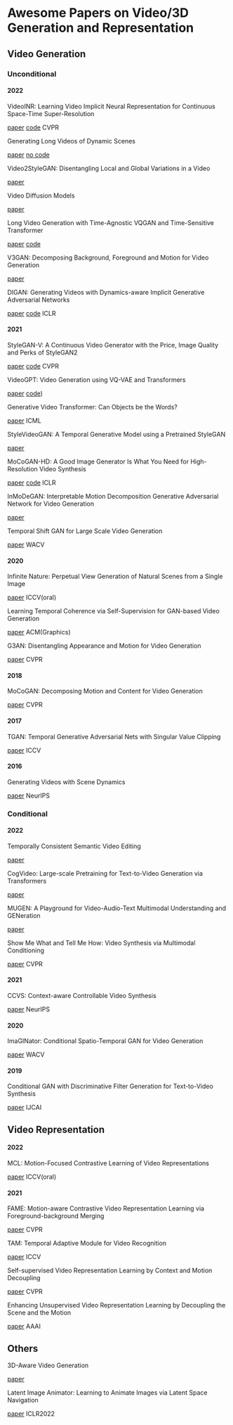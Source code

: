 # Awesome Papers on Video/3D Generation and Representation 

## Video Generation

### Unconditional

#### 2022

VideoINR: Learning Video Implicit Neural Representation for Continuous Space-Time Super-Resolution

[paper](https://arxiv.org/abs/2206.04647) [code](https://github.com/Picsart-AI-Research/VideoINR-Continuous-Space-Time-Super-Resolution) CVPR

Generating Long Videos of Dynamic Scenes

[paper](http://arxiv.org/abs/2206.03429) [no code](https://www.timothybrooks.com/tech/long-videos/)

Video2StyleGAN: Disentangling Local and Global Variations in a Video

[paper](https://arxiv.org/abs/2205.13996v2)

Video Diffusion Models

[paper](http://arxiv.org/abs/2204.03458)

Long Video Generation with Time-Agnostic VQGAN and Time-Sensitive Transformer

[paper](http://arxiv.org/abs/2204.03638) [code](https://github.com/SongweiGe/TATS)

V3GAN: Decomposing Background, Foreground and Motion for Video Generation

[paper](https://arxiv.org/abs/2203.14074v1)

DIGAN: Generating Videos with Dynamics-aware Implicit Generative Adversarial Networks

[paper](http://arxiv.org/abs/2202.10571) [code]((https://github.com/sihyun-yu/digan)) ICLR

#### 2021

StyleGAN-V: A Continuous Video Generator with the Price, Image Quality and Perks of StyleGAN2

[paper](http://arxiv.org/abs/2112.14683) [code](https://github.com/universome/stylegan-v) CVPR

VideoGPT: Video Generation using VQ-VAE and Transformers

[paper]((https://arxiv.org/abs/2104.10157)) [code](https://github.com/wilson1yan/VideoGPT))

Generative Video Transformer: Can Objects be the Words?

[paper](http://arxiv.org/abs/2107.09240) ICML

StyleVideoGAN: A Temporal Generative Model using a Pretrained StyleGAN

[paper](https://arxiv.org/abs/2107.07224v2) 

MoCoGAN-HD: A Good Image Generator Is What You Need for High-Resolution Video Synthesis

[paper](https://arxiv.org/abs/2104.15069v1) [code](https://github.com/snap-research/MoCoGAN-HD) ICLR

InMoDeGAN: Interpretable Motion Decomposition Generative Adversarial Network for Video Generation

[paper](https://arxiv.org/abs/2101.03049v1)

Temporal Shift GAN for Large Scale Video Generation

[paper](https://openaccess.thecvf.com/content/WACV2021/papers/Munoz_Temporal_Shift_GAN_for_Large_Scale_Video_Generation_WACV_2021_paper.pdf) WACV

#### 2020

Infinite Nature: Perpetual View Generation of Natural Scenes from a Single Image

[paper](https://arxiv.org/abs/2012.09855v4) ICCV(oral)

Learning Temporal Coherence via Self-Supervision for GAN-based Video Generation

[paper](http://arxiv.org/abs/1811.09393) ACM(Graphics)

G3AN: Disentangling Appearance and Motion for Video Generation

[paper](https://ieeexplore.ieee.org/document/9157816/) CVPR

#### 2018

MoCoGAN: Decomposing Motion and Content for Video Generation

[paper](https://ieeexplore.ieee.org/document/8578263/) CVPR

#### 2017

TGAN: Temporal Generative Adversarial Nets with Singular Value Clipping

[paper](http://ieeexplore.ieee.org/document/8237570/) ICCV

#### 2016

Generating Videos with Scene Dynamics

[paper](https://proceedings.neurips.cc/paper/2016/hash/04025959b191f8f9de3f924f0940515f-Abstract.html) NeurIPS

### Conditional

#### 2022

Temporally Consistent Semantic Video Editing

[paper](https://arxiv.org/abs/2206.10590v1)

CogVideo: Large-scale Pretraining for Text-to-Video Generation via Transformers

[paper](https://arxiv.org/abs/2205.15868v1)

MUGEN: A Playground for Video-Audio-Text Multimodal Understanding and GENeration

[paper](https://arxiv.org/abs/2204.08058v3)

Show Me What and Tell Me How: Video Synthesis via Multimodal Conditioning

[paper](http://arxiv.org/abs/2203.02573) CVPR

#### 2021

CCVS: Context-aware Controllable Video Synthesis

[paper](http://arxiv.org/abs/2107.08037) NeurIPS

#### 2020

ImaGINator: Conditional Spatio-Temporal GAN for Video Generation

[paper](https://ieeexplore.ieee.org/document/9093492/) WACV

#### 2019

Conditional GAN with Discriminative Filter Generation for Text-to-Video Synthesis

[paper](https://www.ijcai.org/proceedings/2019/276) IJCAI



## Video Representation



#### 2022

MCL: Motion-Focused Contrastive Learning of Video Representations

[paper](https://arxiv.org/abs/2201.04029v1) ICCV(oral)

#### 2021

FAME: Motion-aware Contrastive Video Representation Learning via Foreground-background Merging

[paper](https://arxiv.org/abs/2109.15130v3) CVPR

TAM: Temporal Adaptive Module for Video Recognition

[paper](http://arxiv.org/abs/2005.06803) ICCV

Self-supervised Video Representation Learning by Context and Motion Decoupling

[paper](https://arxiv.org/abs/2104.00862v1) CVPR

Enhancing Unsupervised Video Representation Learning by Decoupling the Scene and the Motion

[paper](https://arxiv.org/abs/2009.05757v3) AAAI

## Others

3D-Aware Video Generation

[paper](https://arxiv.org/abs/2206.14797v1)

Latent Image Animator: Learning to Animate Images via Latent Space Navigation

[paper](https://arxiv.org/abs/2203.09043v1) ICLR2022